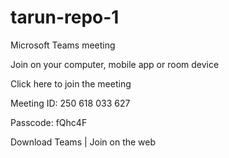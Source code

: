 # tarun-repo-1

Microsoft Teams meeting

Join on your computer, mobile app or room device

Click here to join the meeting

Meeting ID: 250 618 033 627 

 

Passcode: fQhc4F

Download Teams | Join on the web

